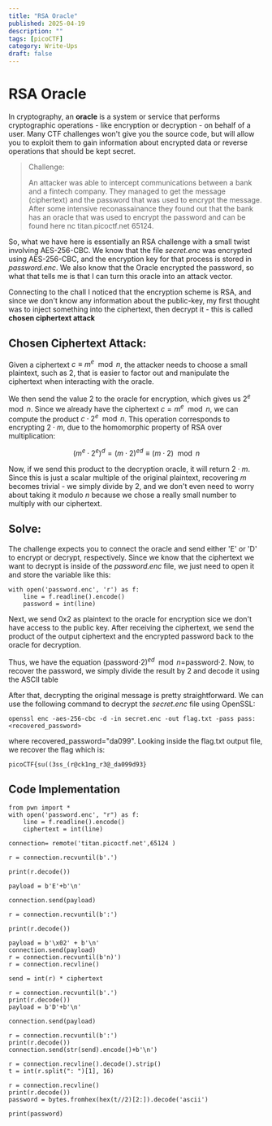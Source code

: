 ```yaml
---
title: "RSA Oracle" 
published: 2025-04-19
description: ""
tags: [picoCTF]
category: Write-Ups 
draft: false
---
```

# RSA Oracle 

In cryptography, an **oracle** is a system or service that performs cryptographic operations - like encryption or decryption - on behalf of a user. Many CTF challenges won't give you the source code, but will allow you to exploit them to gain information about encrypted data or reverse operations that should be kept secret.


<blockquote>
Challenge:

 An attacker was able to intercept communications between a bank and a fintech company. They managed to get the message (ciphertext) and the password that was used to encrypt the message. After some intensive reconassainance they found out that the bank has an oracle that was used to encrypt the password and can be found here nc titan.picoctf.net 65124. 
</blockquote>

So, what we have here is essentially an RSA challenge with a small twist involving AES-256-CBC. We know that the file *secret.enc* was encrypted using AES-256-CBC, and the encryption key for that process is stored in *password.enc*. We also know that the Oracle encrypted the password, so what that tells me is that I can turn this oracle into an attack vector.

Connecting to the chall I noticed that the encryption scheme is RSA, and since we don't know any information about the public-key, my first thought was to inject something into the ciphertext, then decrypt it - this is called **chosen ciphertext attack** 

## Chosen Ciphertext Attack:

Given a ciphertext $c\equiv m^e \mod n$, the attacker needs to choose a small plaintext, such as $2$, that is easier to factor out and manipulate the ciphertext when interacting with the oracle.

We then send the value $2$ to the oracle for encryption, which gives us $2^e \mod n$. Since we already have the ciphertext $c=m^e \mod n$, we can compute the product $c\cdot 2^e \mod n$. This operation corresponds to encrypting $2\cdot m$, due to the homomorphic property of RSA over multiplication:

$$
(m^e \cdot 2^e)^d = (m\cdot 2)^{ed} \equiv (m \cdot 2) \mod n
$$

Now, if we send this product to the decryption oracle, it will return $2\cdot m$. Since this is just a scalar multiple of the original plaintext, recovering $m$ becomes trivial - we simply divide by $2$, and we don't even need to worry about taking it modulo $n$ because we chose a really small number to multiply with our ciphertext.

## Solve:

The challenge expects you to connect the oracle and send either 'E' or 'D' to encrypt or decrypt, respectively. Since we know that the ciphertext we want to decrypt is inside of the *password.enc* file, we just need to open it and store the variable like this:

```
with open('password.enc', 'r') as f:
    line = f.readline().encode()
    password = int(line)
```

Next, we send 0x2 as plaintext to the oracle for encryption sice we don't have access to the public key. After receiving the ciphertext, we send the product of the output ciphertext and the encrypted password back to the oracle for decryption.

Thus, we have the equation $($password$\cdot 2)^{ed} \mod n =$password$\cdot 2$. Now, to recover the password, we simply divide the result by 2 and decode it using the ASCII table

After that, decrypting the original message is pretty straightforward. We can use the following command to decrypt the *secret.enc* file using OpenSSL:

```
openssl enc -aes-256-cbc -d -in secret.enc -out flag.txt -pass pass:<recovered_password>
```

where recovered_password="da099". Looking inside the flag.txt output file, we recover the flag which is:

```
picoCTF{su((3ss_(r@ck1ng_r3@_da099d93}
```
## Code Implementation

```
from pwn import *
with open('password.enc', "r") as f:
    line = f.readline().encode()
    ciphertext = int(line)

connection= remote('titan.picoctf.net',65124 )

r = connection.recvuntil(b'.')

print(r.decode())

payload = b'E'+b'\n'

connection.send(payload)

r = connection.recvuntil(b':')

print(r.decode())

payload = b'\x02' + b'\n'
connection.send(payload)
r = connection.recvuntil(b'n)')
r = connection.recvline()

send = int(r) * ciphertext

r = connection.recvuntil(b'.')
print(r.decode())
payload = b'D'+b'\n'

connection.send(payload)

r = connection.recvuntil(b':')
print(r.decode())
connection.send(str(send).encode()+b'\n')

r = connection.recvline().decode().strip()
t = int(r.split(": ")[1], 16)

r = connection.recvline()
print(r.decode())
password = bytes.fromhex(hex(t//2)[2:]).decode('ascii')

print(password)
```


